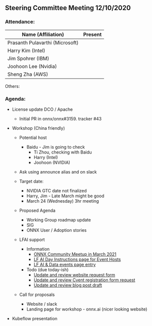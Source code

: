 ## Steering Committee Meeting 12/10/2020

### Attendance:

| Name (Affiliation)              | Present  |
| ------------------------------- | -------- |
| Prasanth Pulavarthi (Microsoft) |          |
| Harry Kim (Intel)               |          |
| Jim Spohrer (IBM)               |          |
| Joohoon Lee (Nvidia)            |          |
| Sheng Zha (AWS)                 |          |

Others:

### Agenda:

* License update DCO / Apache
    * Initial PR in onnx/onnx#3159. tracker #43

* Workshop (China friendly)
     * Potential host
       * Baidu - Jim is going to check
         * Ti Zhou, checking with Baidu
         * Harry (Intel)
         * Joohoon (NVIDIA)
     * Ask using announce alias and on slack

     * Target date:
       * NVIDIA GTC date not finalized
       * Harry, Jim - Late March might be good
       * March 24 (Wednesday) 3hr meeting

     * Proposed Agenda
       * Working Group roadmap update
       * SIG
       * ONNX User / Adoption stories

     * LFAI support
       * Information
         * [ONNX Community Meetup in March 2021](https://wiki.lfaidata.foundation/pages/viewpage.action?pageId=35160391)
         * [LF AI Day Instructions page for Event Hosts](https://wiki.lfaidata.foundation/pages/viewpage.action?pageId=35160394)
         * [LF AI & Data events page entry](https://lfaidata.foundation/event/lf-ai-day-onnx-community-virtual-meetup-march-2021/)
       * Todo (due today-ish)
         * [Update and review website request form](https://docs.google.com/document/d/1VbG-haLcRc6DO7kQRNlowDHCETOkwwI3tR8De8tom9k/edit?usp=sharing)
         * [Update and review Cvent registration form request](https://docs.google.com/document/d/1nJq9CMfyQc9On-LEKFtSk1Qn3RPA9Iq86Lv_AB6VSWA/edit?usp=sharing)
         * [Update and review blog post draft](https://docs.google.com/document/d/1Kh11gj7fftY3L8CQZmEkytmdo-0JFpazL_osrpJJPUU/edit?usp=sharing)

     * Call for proposals
       * Website / slack
       * Landing page for workshop - onnx.ai (nicer looking website)

* Kubeflow presentation
